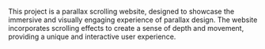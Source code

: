 This project is a parallax scrolling website, designed to showcase the immersive and visually engaging experience of parallax design. The website incorporates scrolling effects to create a sense of depth and movement, providing a unique and interactive user experience.